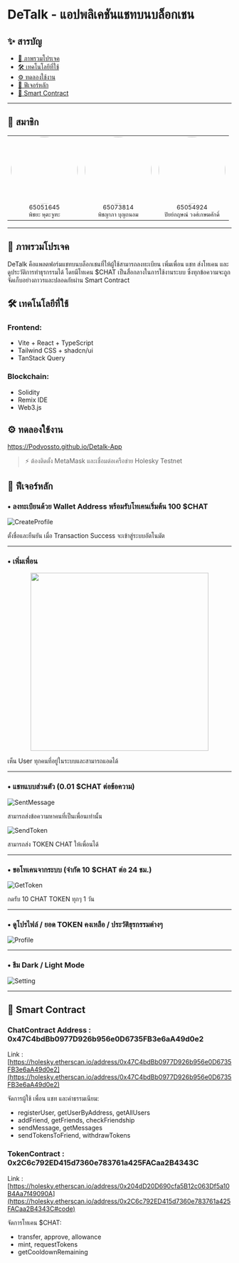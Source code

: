 # DeTalk - แอปพลิเคชันแชทบนบล็อกเชน

## ✨ สารบัญ

- [📄 ภาพรวมโปรเจค](#📄-ภาพรวมโปรเจค)
- [🛠️ เทคโนโลยีที่ใช้](#🛠️-เทคโนโลยที่ใช้)
- [⚙️ ทดลองใช้งาน](#⚙️-ทดลองใช้งาน)
- [🔹 ฟีเจอร์หลัก](#🔹-ฟีเจอร์หลัก)
- [🚀 Smart Contract](#🚀-smart-contract)

---
## 📄 สมาชิก

<table align="center">
  <tr>
    <td align="center">
      <img src="src/pictures/PitchayaProfile.jpg" width="150" height="150" style="object-fit: cover; border-radius: 50%; overflow: hidden;"><br>
      <sub>65051645<br>พิชยะ หุตะจูฑะ</sub>
    </td>
    <td align="center">
      <img src="src/pictures/PitchayapaProfile.jpg" width="150" height="150" style="object-fit: cover; border-radius: 50%; overflow: hidden;"><br>
      <sub>65073814<br>พิชญาภา บุญถนอม</sub>
    </td>
    <td align="center">
      <img src="src/pictures/PiyakitProfile.jpg" width="150" height="150" style="object-fit: cover; border-radius: 50%; overflow: hidden;"><br>
      <sub>65054924<br>ปิยย์กฤษณ์ วงศ์เกษมศักดิ์</sub>
    </td>
  </tr>
</table>


---
## 📄 ภาพรวมโปรเจค

DeTalk คือแพลตฟอร์มแชทบนบล็อกเชนที่ให้ผู้ใช้สามารถลงทะเบียน เพิ่มเพื่อน แชท ส่งโทเคน และดูประวัติการทำธุรกรรมได้ โดยมีโทเคน $CHAT เป็นสื่อกลางในการใช้งานระบบ ซึ่งทุกข้อความจะถูกจัดเก็บอย่างถาวรและปลอดภัยผ่าน Smart Contract

## 🛠️ เทคโนโลยีที่ใช้

### Frontend:

- Vite + React + TypeScript
- Tailwind CSS + shadcn/ui
- TanStack Query

### Blockchain:

- Solidity
- Remix IDE
- Web3.js

## ⚙️ ทดลองใช้งาน

https://Podvossto.github.io/Detalk-App

> ⚡ ต้องติดตั้ง MetaMask และเชื่อมต่อเครือข่าย Holesky Testnet

## 🔹 ฟีเจอร์หลัก

### • ลงทะเบียนด้วย Wallet Address พร้อมรับโทเคนเริ่มต้น 100 $CHAT  
![CreateProfile](src/pictures/Screenshot/CreateProfile.png)
<p>ตั้งชื่อและยืนยัน เมื่อ Transaction Success จะเข้าสู่ระบบอัตโนมัต</p>

---

### • เพิ่มเพื่อน  
<p align="center">
  <img src="src/pictures/Screenshot/AllUser.png" width="400px" />
</p>
<p>เห็น User ทุกคนที่อยู่ในระบบและสามารถแอดได้</p>

---

### • แชทแบบส่วนตัว (0.01 $CHAT ต่อข้อความ)  
![SentMessage](src/pictures/Screenshot/SentMessage.png)
<p>สามารถส่งข้อความหาคนที่เป็นเพื่อนเท่านั้น</p>

![SendToken](src/pictures/Screenshot/SendToken.png)
<p>สามารถส่ง TOKEN CHAT ให้เพื่อนได้</p>

---

### • ขอโทเคนจากระบบ (จำกัด 10 $CHAT ต่อ 24 ชม.)  
![GetToken](src/pictures/Screenshot/GetToken.png)
<p>กดรับ 10 CHAT TOKEN ทุกๆ 1 วัน</p>

---

### • ดูโปรไฟล์ / ยอด TOKEN คงเหลือ / ประวัติธุรกรรมต่างๆ  
![Profile](src/pictures/Screenshot/Profile.png)

---

### • ธีม Dark / Light Mode  
![Setting](src/pictures/Screenshot/Setting.png)

---

## 🚀 Smart Contract

### ChatContract Address : 0x47C4bdBb0977D926b956e0D6735FB3e6aA49d0e2

Link : [https://holesky.etherscan.io/address/0x47C4bdBb0977D926b956e0D6735FB3e6aA49d0e2](https://holesky.etherscan.io/address/0x47C4bdBb0977D926b956e0D6735FB3e6aA49d0e2)

จัดการผู้ใช้ เพื่อน แชท และค่าธรรมเนียม:

- registerUser, getUserByAddress, getAllUsers
- addFriend, getFriends, checkFriendship
- sendMessage, getMessages
- sendTokensToFriend, withdrawTokens

### TokenContract : 0x2C6c792ED415d7360e783761a425FACaa2B4343C

Link : [https://holesky.etherscan.io/address/0x204dD20D690cfa5B12c063Df5a10B4Aa7f49090A](https://holesky.etherscan.io/address/0x2C6c792ED415d7360e783761a425FACaa2B4343C#code)

จัดการโทเคน $CHAT:

- transfer, approve, allowance
- mint, requestTokens
- getCooldownRemaining
